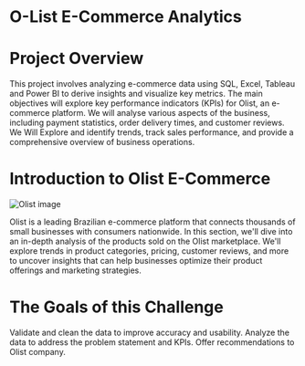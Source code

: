 # O-List E-Commerce Analytics
# Project Overview

This project involves analyzing e-commerce data using SQL, Excel, Tableau and Power BI to derive insights and visualize key metrics. The main objectives will explore key performance indicators (KPIs) for Olist, an e-commerce platform. We will analyse various aspects of the business, including payment statistics, order delivery times, and customer reviews.
We Will Explore and identify trends, track sales performance, and provide a comprehensive overview of business operations.

# Introduction to Olist E-Commerce
![Olist image](https://github.com/user-attachments/assets/4234099b-a7ff-4234-943a-1ad4db79f3df)

Olist is a leading Brazilian e-commerce platform that connects thousands of small businesses with consumers nationwide. In this section, we'll dive into an in-depth analysis of the products sold on the Olist marketplace. We'll explore trends in product categories, pricing, customer reviews, and more to uncover insights that can help businesses optimize their product offerings and marketing strategies.

# The Goals of this Challenge
Validate and clean the data to improve accuracy and usability.
Analyze the data to address the problem statement and KPIs.
Offer recommendations to Olist company.

